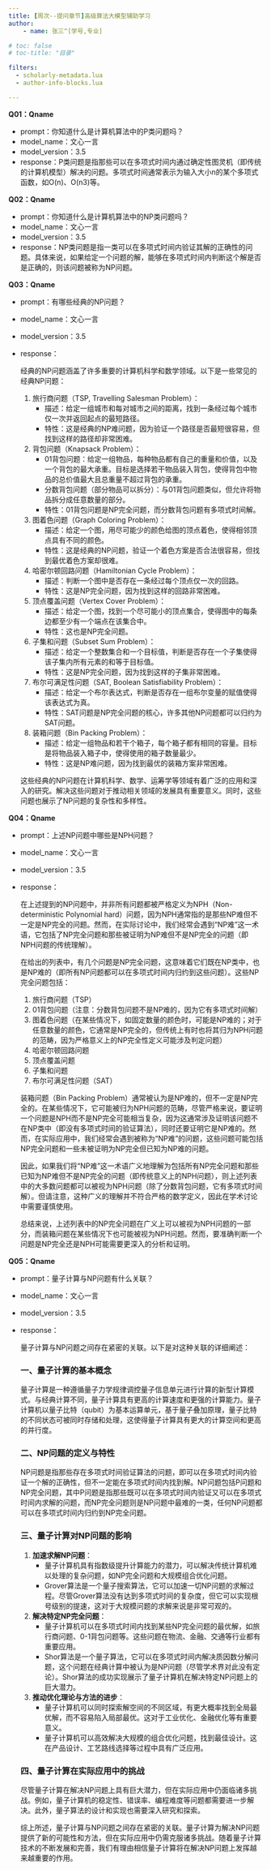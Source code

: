 ```yaml
---
title: [周次--提问章节]高级算法大模型辅助学习
author:
    - name: 张三^[学号,专业]

# toc: false
# toc-title: "目录"

filters:
  - scholarly-metadata.lua
  - author-info-blocks.lua

---
```


**Q01：Qname**
- prompt：你知道什么是计算机算法中的P类问题吗？
- model_name：文心一言
- model_version：3.5
- response：P类问题是指那些可以在多项式时间内通过确定性图灵机（即传统的计算机模型）解决的问题。多项式时间通常表示为输入大小n的某个多项式函数，如O(n)、O(n3)等。

**Q02：Qname**

- prompt：你知道什么是计算机算法中的NP类问题吗？
- model_name：文心一言
- model_version：3.5
- response：NP类问题是指一类可以在多项式时间内验证其解的正确性的问题。具体来说，如果给定一个问题的解，能够在多项式时间内判断这个解是否是正确的，则该问题被称为NP问题。

**Q03：Qname**
- prompt：有哪些经典的NP问题？

- model_name：文心一言

- model_version：3.5

- response：

  经典的NP问题涵盖了许多重要的计算机科学和数学领域。以下是一些常见的经典NP问题：

  1. 旅行商问题（TSP, Travelling Salesman Problem）：
     - 描述：给定一组城市和每对城市之间的距离，找到一条经过每个城市仅一次并返回起点的最短路径。
     - 特性：这是经典的NP难问题，因为验证一个路径是否最短很容易，但找到这样的路径却非常困难。
  2. 背包问题（Knapsack Problem）：
     - 01背包问题：给定一组物品，每种物品都有自己的重量和价值，以及一个背包的最大承重。目标是选择若干物品装入背包，使得背包中物品的总价值最大且总重量不超过背包的承重。
     - 分数背包问题（部分物品可以拆分）：与01背包问题类似，但允许将物品拆分成任意数量的部分。
     - 特性：01背包问题是NP完全问题，而分数背包问题有多项式时间解。
  3. 图着色问题（Graph Coloring Problem）：
     - 描述：给定一个图，用尽可能少的颜色给图的顶点着色，使得相邻顶点具有不同的颜色。
     - 特性：这是经典的NP问题，验证一个着色方案是否合法很容易，但找到最优着色方案却很难。
  4. 哈密尔顿回路问题（Hamiltonian Cycle Problem）：
     - 描述：判断一个图中是否存在一条经过每个顶点仅一次的回路。
     - 特性：这是NP完全问题，因为找到这样的回路非常困难。
  5. 顶点覆盖问题（Vertex Cover Problem）：
     - 描述：给定一个图，找到一个尽可能小的顶点集合，使得图中的每条边都至少有一个端点在该集合中。
     - 特性：这也是NP完全问题。
  6. 子集和问题（Subset Sum Problem）：
     - 描述：给定一个整数集合和一个目标值，判断是否存在一个子集使得该子集内所有元素的和等于目标值。
     - 特性：这是NP完全问题，因为找到这样的子集非常困难。
  7. 布尔可满足性问题（SAT, Boolean Satisfiability Problem）：
     - 描述：给定一个布尔表达式，判断是否存在一组布尔变量的赋值使得该表达式为真。
     - 特性：SAT问题是NP完全问题的核心，许多其他NP问题都可以归约为SAT问题。
  8. 装箱问题（Bin Packing Problem）：
     - 描述：给定一组物品和若干个箱子，每个箱子都有相同的容量。目标是将物品装入箱子中，使得使用的箱子数量最少。
     - 特性：这是NP难问题，因为找到最优的装箱方案非常困难。

  这些经典的NP问题在计算机科学、数学、运筹学等领域有着广泛的应用和深入的研究。解决这些问题对于推动相关领域的发展具有重要意义。同时，这些问题也展示了NP问题的复杂性和多样性。

**Q04：Qname**
- prompt：上述NP问题中哪些是NPH问题？

- model_name：文心一言

- model_version：3.5

- response：

  在上述提到的NP问题中，并非所有问题都被严格定义为NPH（Non-deterministic Polynomial hard）问题，因为NPH通常指的是那些NP难但不一定是NP完全的问题。然而，在实际讨论中，我们经常会遇到“NP难”这一术语，它包括了NP完全问题和那些被证明为NP难但不是NP完全的问题（即NPH问题的传统理解）。

  在给出的列表中，有几个问题是NP完全问题，这意味着它们既在NP类中，也是NP难的（即所有NP问题都可以在多项式时间内归约到这些问题）。这些NP完全问题包括：

  1. 旅行商问题（TSP）
  2. 01背包问题（注意：分数背包问题不是NP难的，因为它有多项式时间解）
  3. 图着色问题（在某些情况下，如固定数量的颜色时，可能是NP难的；对于任意数量的颜色，它通常是NP完全的，但传统上有时也将其归为NPH问题的范畴，因为严格意义上的NP完全性定义可能涉及判定问题）
  4. 哈密尔顿回路问题
  5. 顶点覆盖问题
  6. 子集和问题
  7. 布尔可满足性问题（SAT）

  装箱问题（Bin Packing Problem）通常被认为是NP难的，但不一定是NP完全的。在某些情况下，它可能被归为NPH问题的范畴，尽管严格来说，要证明一个问题是NPH而不是NP完全可能相当复杂，因为这通常涉及证明该问题不在NP类中（即没有多项式时间的验证算法），同时还要证明它是NP难的。然而，在实际应用中，我们经常会遇到被称为“NP难”的问题，这些问题可能包括NP完全问题和一些未被证明为NP完全但已知为NP难的问题。

  因此，如果我们将“NP难”这一术语广义地理解为包括所有NP完全问题和那些已知为NP难但不是NP完全的问题（即传统意义上的NPH问题），则上述列表中的大多数问题都可以被视为NPH问题（除了分数背包问题，它有多项式时间解）。但请注意，这种广义的理解并不符合严格的数学定义，因此在学术讨论中需要谨慎使用。

  总结来说，上述列表中的NP完全问题在广义上可以被视为NPH问题的一部分，而装箱问题在某些情况下也可能被视为NPH问题。然而，要准确判断一个问题是NP完全还是NPH可能需要更深入的分析和证明。

**Q05：Qname**
- prompt：量子计算与NP问题有什么关联？

- model_name：文心一言

- model_version：3.5

- response：

  量子计算与NP问题之间存在紧密的关联。以下是对这种关联的详细阐述：

  ### 一、量子计算的基本概念

  量子计算是一种遵循量子力学规律调控量子信息单元进行计算的新型计算模式。与经典计算不同，量子计算具有更高的计算速度和更强的计算能力。量子计算机以量子比特（qubit）为基本运算单元，基于量子叠加原理，量子比特的不同状态可被同时存储和处理，这使得量子计算具有更大的计算空间和更高的并行度。

  ### 二、NP问题的定义与特性

  NP问题是指那些存在多项式时间验证算法的问题，即可以在多项式时间内验证一个解的正确性，但不一定能在多项式时间内找到解。NP问题包括P问题和NP完全问题，其中P问题是指那些既可以在多项式时间内验证又可以在多项式时间内求解的问题，而NP完全问题则是NP问题中最难的一类，任何NP问题都可以在多项式时间内归约到NP完全问题。

  ### 三、量子计算对NP问题的影响

  1. **加速求解NP问题**：
     - 量子计算机具有指数级提升计算能力的潜力，可以解决传统计算机难以处理的复杂问题，如NP完全问题和大规模组合优化问题。
     - Grover算法是一个量子搜索算法，它可以加速一切NP问题的求解过程。尽管Grover算法没有达到多项式时间的复杂度，但它可以实现根号级别的提速，这对于大规模问题的求解来说是非常可观的。
  2. **解决特定NP完全问题**：
     - 量子计算机可以在多项式时间内找到某些NP完全问题的最优解，如旅行商问题、0-1背包问题等。这些问题在物流、金融、交通等行业都有重要应用。
     - Shor算法是一个量子算法，它可以在多项式时间内解决质因数分解问题，这个问题在经典计算中被认为是NP问题（尽管学术界对此没有定论）。Shor算法的成功实现展示了量子计算机在解决特定NP问题上的巨大潜力。
  3. **推动优化理论与方法的进步**：
     - 量子计算机可以同时探索解空间的不同区域，有更大概率找到全局最优解，而不容易陷入局部最优。这对于工业优化、金融优化等有重要意义。
     - 量子计算机可以高效解决大规模的组合优化问题，找到最佳设计。这在产品设计、工艺路线选择等过程中具有广泛应用。

  ### 四、量子计算在实际应用中的挑战

  尽管量子计算在解决NP问题上具有巨大潜力，但在实际应用中仍面临诸多挑战。例如，量子计算机的稳定性、错误率、编程难度等问题都需要进一步解决。此外，量子算法的设计和实现也需要深入研究和探索。

  综上所述，量子计算与NP问题之间存在紧密的关联。量子计算为解决NP问题提供了新的可能性和方法，但在实际应用中仍需克服诸多挑战。随着量子计算技术的不断发展和完善，我们有理由相信量子计算将在解决NP问题上发挥越来越重要的作用。
